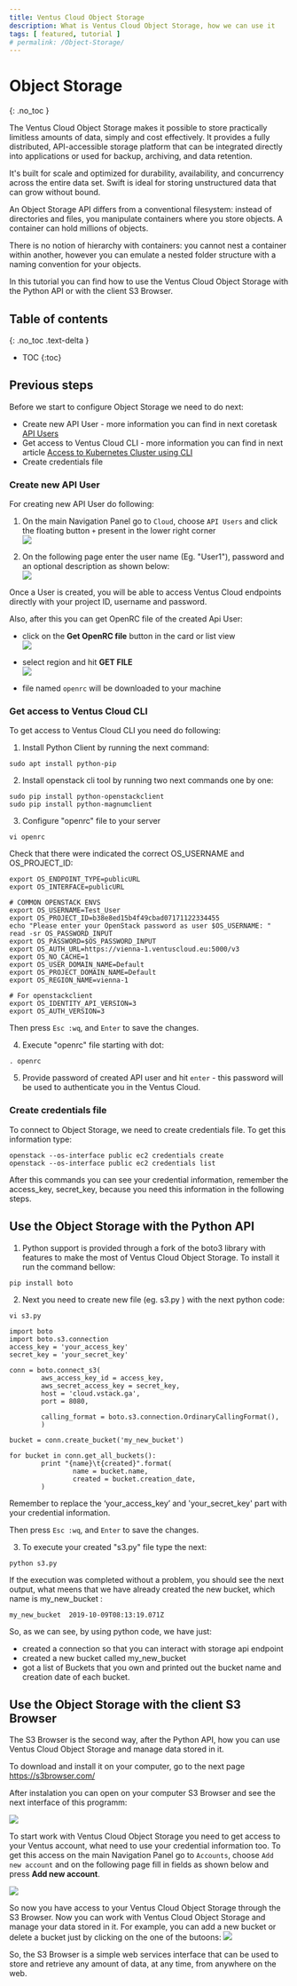 ```yaml
---
title: Ventus Cloud Object Storage
description: What is Ventus Cloud Object Storage, how we can use it
tags: [ featured, tutorial ]
# permalink: /Object-Storage/
---
```

# Object Storage
{: .no_toc }

The Ventus Cloud Object Storage makes it possible to store practically limitless amounts of data, simply and cost effectively. It provides a fully distributed, API-accessible storage platform that can be integrated directly into applications or used for backup, archiving, and data retention.

It's built for scale and optimized for durability, availability, and concurrency across the entire data set. Swift is ideal for storing unstructured data that can grow without bound.

An Object Storage API differs from a conventional filesystem: instead of directories and files, you manipulate containers where you store objects. A container can hold millions of objects.

There is no notion of hierarchy with containers: you cannot nest a container within another, however you can emulate a nested folder structure with a naming convention for your objects. 

In this tutorial you can find how to use the Ventus Cloud Object Storage with the Python API or with the client S3 Browser.

## Table of contents
{: .no_toc .text-delta }

* TOC
{:toc}


## Previous steps

Before we start to configure Object Storage we need to do next:
- Create new API User - more information you can find in next coretask [API Users](https://ventuscloud.eu/docs/coretasks/API-Users)    
- Get access to Ventus Cloud CLI - more information you can find in next article [Access to Kubernetes Cluster using CLI](https://ventuscloud.eu/docs/Kubernetes/access-by-cli)
- Create credentials file

### Create new API User

For creating new API User do following:

1) On the main Navigation Panel go to  `Cloud`, choose `API Users` and click the floating button `+` present in the lower right corner      
![](../../assets/img/API-Users/API-Users1.png)  

2) On the following page enter the user name (Eg. "User1"), password and an optional description as shown below:    
![](../../assets/img/API-Users/API-Users2.png)  

Once a User is created, you will be able to access Ventus Cloud endpoints directly with your project ID, username and password.

Also, after this you can get OpenRC file of the created Api User:

- click on the **Get OpenRC file** button in the card or list view      
![](../../assets/img/API-Users/API-Users5.png)

- select region and hit **GET FILE**     
![](../../assets/img/API-Users/API-Users6.png)

- file named `openrc` will be downloaded to your machine  

### Get access to Ventus Cloud CLI

To get access to Ventus Cloud CLI you need do following:
1) Install Python Client by running the next command:
```
sudo apt install python-pip
```

2) Install openstack cli tool by running two next commands one by one: 
```
sudo pip install python-openstackclient
sudo pip install python-magnumclient
```

3) Configure "openrc" file to your server  
```
vi openrc
```

Сheck that there were indicated the correct OS_USERNAME and  OS_PROJECT_ID:

```
export OS_ENDPOINT_TYPE=publicURL
export OS_INTERFACE=publicURL

# COMMON OPENSTACK ENVS
export OS_USERNAME=Test_User
export OS_PROJECT_ID=b38e8ed15b4f49cbad07171122334455
echo "Please enter your OpenStack password as user $OS_USERNAME: "
read -sr OS_PASSWORD_INPUT
export OS_PASSWORD=$OS_PASSWORD_INPUT
export OS_AUTH_URL=https://vienna-1.ventuscloud.eu:5000/v3
export OS_NO_CACHE=1
export OS_USER_DOMAIN_NAME=Default
export OS_PROJECT_DOMAIN_NAME=Default
export OS_REGION_NAME=vienna-1

# For openstackclient
export OS_IDENTITY_API_VERSION=3
export OS_AUTH_VERSION=3
```
Then press `Esc :wq`, and `Enter` to save the changes.

4) Execute "openrc" file starting with dot:

```
. openrc
```

5) Provide password of created API user and hit `enter` - this password will be used to authenticate you in the Ventus Cloud.

### Create credentials file

To connect to Object Storage, we need to create credentials file. To get this information type:

```
openstack --os-interface public ec2 credentials create
openstack --os-interface public ec2 credentials list
```
After this commands you can see your credential information, remember the access_key, secret_key, because you need this information in the following steps.

## Use the Object Storage with the Python API

1) Python support is provided through a fork of the boto3 library with features to make the most of Ventus Cloud Object Storage. To install it run the command bellow:
```
pip install boto
```

2) Next you need to create new file (eg. s3.py ) with the next python code:
```
vi s3.py
```
```
import boto
import boto.s3.connection
access_key = 'your_access_key'
secret_key = 'your_secret_key'

conn = boto.connect_s3(
        aws_access_key_id = access_key,
        aws_secret_access_key = secret_key,
        host = 'cloud.vstack.ga',
        port = 8080,
        
        calling_format = boto.s3.connection.OrdinaryCallingFormat(),
        )

bucket = conn.create_bucket('my_new_bucket')

for bucket in conn.get_all_buckets():
        print "{name}\t{created}".format(
                name = bucket.name,
                created = bucket.creation_date,
        )

```
Remember to replace the ‘your_access_key’ and 'your_secret_key' part with your credential information.

Then press `Esc :wq`, and `Enter` to save the changes.

3) To execute your created "s3.py" file type the next:

```
python s3.py
```
If the execution was completed without a problem, you should see the next output, what meens that we have already created the new bucket, which name is my_new_bucket :
```
my_new_bucket  2019-10-09T08:13:19.071Z
```

So, as we can see, by using python code, we have just:

- created a connection so that you can interact with storage api endpoint   
- created a new bucket called my_new_bucket   
- got a list of Buckets that you own and printed out the bucket name and creation date of each bucket.   

## Use the Object Storage with the client S3 Browser

The S3 Browser is the second way, after the Python API, how you can use  Ventus Cloud Object Storage and manage data stored in it.

To download and install it on your computer, go to the next page <https://s3browser.com/>

After instalation you can open on your computer S3 Browser and see the next interface of this programm:  

![](../../assets/img/object-storage/1.png) 

To start work with Ventus Cloud Object Storage you need to get access to your Ventus account, what need to use your credential information too. To get this access on the main Navigation Panel go to  `Accounts`, choose `Add new account` and on the following page fill in fields as shown below and press **Add new account**.

![](../../assets/img/object-storage/2.png)

So now you have access to your Ventus Cloud Object Storage through the S3 Browser. Now you can work with Ventus Cloud Object Storage and manage your data stored in it. For example, you can add a new bucket or delete a bucket just by clicking on the one of the butoons:
![](../../assets/img/object-storage/3.png)

So, the S3 Browser is a simple web services interface that can be used to store and retrieve any amount of data, at any time, from anywhere on the web.  


















